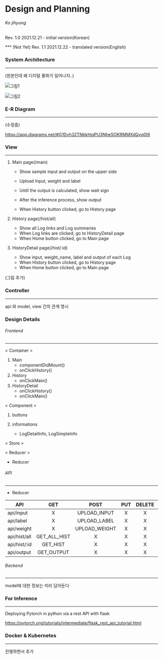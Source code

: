 # Design and Planning

###### Ko jihyung

Rev. 1.0 2021.12.21 - initial version(Korean)

*** (Not Yet) Rev. 1.1 2021.12.22 - translated version(English)

### System Architecture

------

(원본인데 왜 디지털 풍화가 일어나지..)

![그림1](https://ifh.cc/v5opyB.jpg)

![그림2](https://ifh.cc/6FJilG.jpg)



### E-R Diagram

------

(수정중)

https://app.diagrams.net/#G1Dvh32TNbkhtqPU3NheSOKRMMXdQyq0I9

### View

------

1. Main page(/main)

   - Show sample input and output on the upper side

   - Upload Input, weight and label
   - Until the output is calculated, show wait sign
   - After the inference process, show output
   - When History button clicked, go to History page

2. History page(/hist/all)

   - Show all Log links and Log summaries
   - When Log links are clicked, go to HistoryDetail page
   - When Home button clicked, go to Main page

3. HistoryDetail page(/hist/:id)

   - Show input, weight_name, label and output of each Log
   - When History button clicked, go to History page
   - When Home button clicked, go to Main page

(그림 추가)



### Controller

------

api 와 model, view 간의 관계 명시



### Design Details

###### Frontend

------

< Container > 

1. Main
   - componentDidMount()
   - onClickHistory()
2. History
   - onClickMain()
3. HistoryDetail
   - onClickHistory()
   - onClickMain()

< Component >

1. buttons

2. informations
   - LogDetailInfo, LogSimpleInfo

< Store >

< Reducer >

- Reducer

###### API

------

- Reducer

| API          |     GET      |     POST      | PUT  | DELETE | PATCH |
| ------------ | :----------: | :-----------: | :--: | :----: | :---: |
| api/input    |      X       | UPLOAD_INPUT  |  X   |   X    |   X   |
| api/label    |      X       | UPLOAD_LABEL  |  X   |   X    |   X   |
| api/weight   |      X       | UPLOAD_WEIGHT |  X   |   X    |   X   |
| api/hist/all | GET_ALL_HIST |       X       |  X   |   X    |   X   |
| api/hist/:id |   GET_HIST   |       X       |  X   |   X    |   X   |
| api/output   |  GET_OUTPUT  |       X       |  X   |   X    |   X   |



###### Backend

------

model에 대한 정보는 미리 담아둔다



### For Inference

------

Deploying Pytorch in python via a rest API with flask

https://pytorch.org/tutorials/intermediate/flask_rest_api_tutorial.html



### Docker & Kubernetes

------

진행하면서 추가